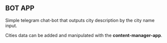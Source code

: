 BOT APP
-----------

Simple telegram chat-bot that outputs city description by the city name input.<br/>

Cities data can be added and manipulated with the **content-manager-app**.